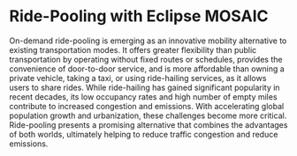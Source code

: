 # Ride-Pooling with Eclipse MOSAIC

On-demand ride-pooling is emerging as an innovative mobility alternative to existing transportation modes. It offers greater flexibility than public transportation by operating without fixed routes or schedules, provides the convenience of door-to-door service, and is more affordable than owning a private vehicle, taking a taxi, or using ride-hailing services, as it allows users to share rides.
While ride-hailing has gained significant popularity in recent decades, its low occupancy rates and high number of empty miles contribute to increased congestion and emissions. With accelerating global population growth and urbanization, these challenges become more critical. Ride-pooling presents a promising alternative that combines the advantages of both worlds, ultimately helping to reduce traffic congestion and reduce emissions.
